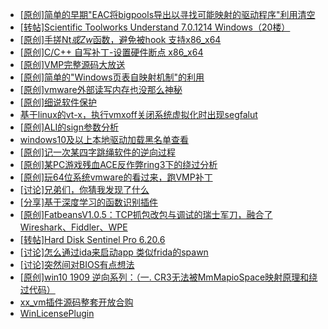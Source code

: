 + [[原创]简单的早期"EAC将bigpools导出以寻找可能映射的驱动程序"利用清空](https://bbs.kanxue.com/thread-285355.htm)
+ [[转帖]Scientific Toolworks Understand 7.0.1214 Windows（20楼）](https://bbs.kanxue.com/thread-280018.htm)
+ [[原创]手搓Nt*或Zw*函数，避免被hook 支持x86_x64](https://bbs.kanxue.com/thread-284264.htm)
+ [[原创]C/C++ 自写补丁-设置硬件断点 x86_x64](https://bbs.kanxue.com/thread-283839.htm)
+ [[原创]VMP完整源码大放送](https://bbs.kanxue.com/thread-279796.htm)
+ [[原创]简单的"Windows页表自映射机制"的利用](https://bbs.kanxue.com/thread-285332.htm)
+ [[原创]vmware外部读写内存也没那么神秘](https://bbs.kanxue.com/thread-284956.htm)
+ [[原创]细说软件保护](https://bbs.kanxue.com/thread-284629.htm)
+ [基于linux的vt-x，执行vmxoff关闭系统虚拟化时出现segfalut](https://bbs.kanxue.com/thread-284899.htm)
+ [[原创]ALI的sign参数分析](https://bbs.kanxue.com/thread-284292.htm)
+ [windows10及以上本地驱动加载黑名单查看](https://bbs.kanxue.com/thread-273316.htm)
+ [[原创]记一次某四字跳绳软件的逆向过程](https://bbs.kanxue.com/thread-285080.htm)
+ [[原创]某PC游戏残血ACE反作弊ring3下的绕过分析](https://bbs.kanxue.com/thread-284667.htm)
+ [[原创]玩64位系统vmware的看过来，跑VMP补丁](https://bbs.kanxue.com/thread-188006.htm)
+ [[讨论]兄弟们，你猜我发现了什么](https://bbs.kanxue.com/thread-285293.htm)
+ [[分享]基于深度学习的函数识别插件](https://bbs.kanxue.com/thread-276719.htm)
+ [[原创]FatbeansV1.0.5：TCP抓包改包与调试的瑞士军刀，融合了Wireshark、Fiddler、WPE](https://bbs.kanxue.com/thread-284571.htm)
+ [[转帖]Hard Disk Sentinel Pro 6.20.6](https://bbs.kanxue.com/thread-285368.htm)
+ [[讨论]怎么通过ida来启动app 类似frida的spawn](https://bbs.kanxue.com/thread-285400.htm)
+ [[讨论]突然间对BIOS有点想法](https://bbs.kanxue.com/thread-285321.htm)
+ [[原创]win10 1909 逆向系列：（一. CR3无法被MmMapioSpace映射原理和绕过代码）](https://bbs.kanxue.com/thread-260443.htm)
+ [xx_vm插件源码整套开放合购](https://bbs.kanxue.com/thread-278776.htm)
+ [WinLicensePlugin](https://bbs.kanxue.com/thread-285401.htm)
